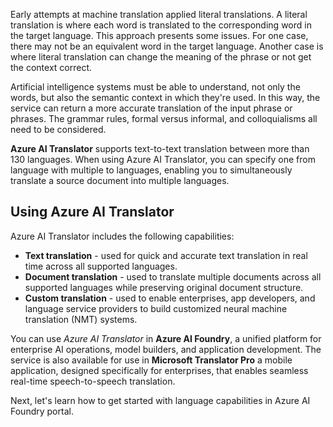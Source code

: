 Early attempts at machine translation applied literal translations. A literal translation is where each word is translated to the corresponding word in the target language. This approach presents some issues. For one case, there may not be an equivalent word in the target language. Another case is where literal translation can change the meaning of the phrase or not get the context correct.

Artificial intelligence systems must be able to understand, not only the words, but also the semantic context in which they're used. In this way, the service can return a more accurate translation of the input phrase or phrases. The grammar rules, formal versus informal, and colloquialisms all need to be considered.

**Azure AI Translator** supports text-to-text translation between more than 130 languages. When using Azure AI Translator, you can specify one from language with multiple to languages, enabling you to simultaneously translate a source document into multiple languages.

## Using Azure AI Translator

Azure AI Translator includes the following capabilities:

- **Text translation** - used for quick and accurate text translation in real time across all supported languages.
- **Document translation** - used to translate multiple documents across all supported languages while preserving original document structure.  
- **Custom translation** -  used to enable enterprises, app developers, and language service providers to build customized neural machine translation (NMT) systems. 

You can use *Azure AI Translator* in **Azure AI Foundry**, a unified platform for enterprise AI operations, model builders, and application development. The service is also available for use in **Microsoft Translator Pro** a mobile application, designed specifically for enterprises, that enables seamless real-time speech-to-speech translation. 

Next, let's learn how to get started with language capabilities in Azure AI Foundry portal.